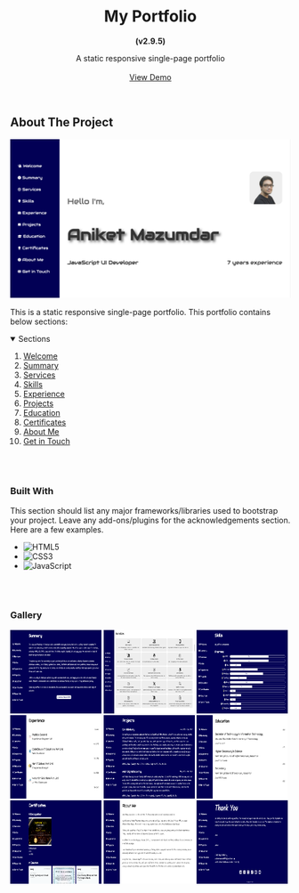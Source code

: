 <!-- HEADING -->
<div align="center">
<h1 align="center">My Portfolio</h1>
  <p align="center"><strong>(v2.9.5)</strong></p>
  <p align="center">
    A static responsive single-page portfolio
    <br />
    <br />
    <a href="https://aniketmazumdar.vercel.app">View Demo</a>
  </p>
</div>
<br/>



<!-- ABOUT THE PROJECT -->
## About The Project

[![Screenshot][screenshot-welcome]](https://aniketmazumdar.vercel.app)

This is a static responsive single-page portfolio. This portfolio contains below sections:

<!-- TABLE OF CONTENTS -->
<details open>
  <summary>Sections</summary>
  <ol>
    <li>
      <a href="https://aniketmazumdar.vercel.app">Welcome</a>
    </li>
    <li>
      <a href="https://aniketmazumdar.vercel.app/#summary">Summary</a>
    </li>
    <li>
      <a href="https://aniketmazumdar.vercel.app/#services">Services</a>
    </li>
    <li>
      <a href="https://aniketmazumdar.vercel.app/#skills">Skills</a>
    </li>
    <li>
      <a href="https://aniketmazumdar.vercel.app/#experience">Experience</a>
    </li>
    <li>
      <a href="https://aniketmazumdar.vercel.app/#projects">Projects</a>
    </li>
    <li>
      <a href="https://aniketmazumdar.vercel.app/#education">Education</a>
    </li>
    <li>
      <a href="https://aniketmazumdar.vercel.app/#certificates">Certificates</a>
    </li>
    <li>
      <a href="https://aniketmazumdar.vercel.app/#about-me">About Me</a>
    </li>
    <li>
      <a href="https://aniketmazumdar.vercel.app/#get-in-touch">Get in Touch</a>
    </li>
  </ol>
</details>
<br/><br/>



<!-- Built With -->
### Built With

This section should list any major frameworks/libraries used to bootstrap your project. Leave any add-ons/plugins for the acknowledgements section. Here are a few examples.

* ![HTML5][HTML5]
* ![CSS3][CSS3]
* ![JavaScript][JavaScript]

<br/><br/>



<!-- GALLERY -->
### Gallery
<div style="float:left">
<img src="/assets/img/screenshots/summary.png?raw=true" width="32.5%" height="150">
<img src="/assets/img/screenshots/services.png?raw=true" width="32.5%" height="150">
<img src="/assets/img/screenshots/skills.png?raw=true" width="32.5%" height="150">
<img src="/assets/img/screenshots/experience.png?raw=true" width="32.5%" height="150">
<img src="/assets/img/screenshots/projects.png?raw=true" width="32.5%" height="150">
<img src="/assets/img/screenshots/education.png?raw=true" width="32.5%" height="150">
<img src="/assets/img/screenshots/certificates.png?raw=true" width="32.5%" height="150">
<img src="/assets/img/screenshots/about-me.png?raw=true" width="32.5%" height="150">
<img src="/assets/img/screenshots/get-in-touch.png?raw=true" width="32.5%" height="150">
</div>




<!-- MARKDOWN LINKS & IMAGES -->
[HTML5]: https://img.shields.io/badge/html5-white?style=for-the-badge&logo=html5&logoColor=default
[CSS3]: https://img.shields.io/badge/css3-white?style=for-the-badge&logo=css3&logoColor=default
[JavaScript]: https://img.shields.io/badge/JavaScript-white?style=for-the-badge&logo=JavaScript&logoColor=default
[screenshot-welcome]: /assets/img/screenshots/welcome.png?raw=true
